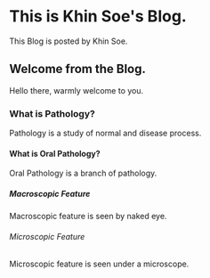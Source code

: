 # This is Khin Soe's Blog.
This Blog is posted by Khin Soe.
## Welcome from the Blog.
Hello there, warmly welcome to you.
### What is Pathology?
Pathology is a study of normal and disease process.
#### What is Oral Pathology?
Oral Pathology is a branch of pathology.
##### Macroscopic Feature
Macroscopic feature is seen by naked eye.
###### Microscopic Feature
Microscopic feature is seen under a microscope.
